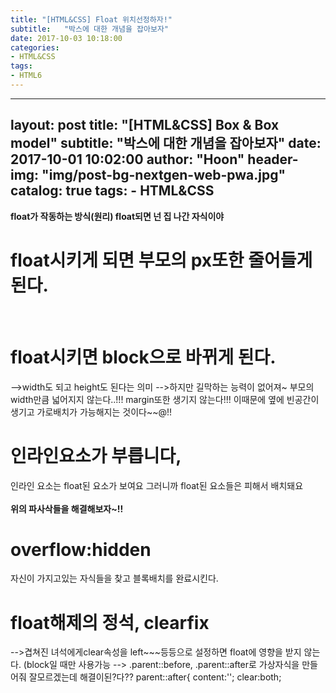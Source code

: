 ```yaml
---
title: "[HTML&CSS] Float 위치선정하자!"
subtitle:   "박스에 대한 개념을 잡아보자"
date: 2017-10-03 10:18:00
categories:
- HTML&CSS
tags:
- HTML6
---
```

---
layout:     post
title:      "[HTML&CSS] Box & Box model"
subtitle:   "박스에 대한 개념을 잡아보자"
date:       2017-10-01 10:02:00
author:     "Hoon"
header-img: "img/post-bg-nextgen-web-pwa.jpg"
catalog:    true
tags:
    - HTML&CSS
---
**float가 작동하는 방식(원리) float되면 넌 집 나간 자식이야**

# float시키게 되면 부모의 px또한 줄어들게된다.
<br>

# float시키면 block으로 바뀌게 된다.
  -->width도 되고 height도 된다는 의미
-->하지만 길막하는 능력이 없어져~
부모의 width만큼 넓어지지 않는다..!!! margin또한 생기지 않는다!!!
이때문에 옆에 빈공간이 생기고 가로배치가 가능해지는 것이다~~@!!
<br>

# 인라인요소가 부릅니다,
인라인 요소는 float된 요소가 보여요 그러니까 float된 요소들은 피해서 배치돼요
<br><br>
**위의 파사삭들을 해결해보자~!!**

# overflow:hidden
자신이 가지고있는 자식들을 찾고 블록배치를 완료시킨다.
<br>

# float해제의 정석, clearfix
-->겹쳐진 녀석에게clear속성을  left~~~등등으로 설정하면 float에 영향을
받지 않는다. (block일 때만 사용가능
--> .parent::before, .parent::after로 가상자식을 만들어줘
잘모르겠는데 해결이된?다??
parent::after{
content:'';
clear:both;
